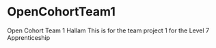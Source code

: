 # OpenCohortTeam1
Open Cohort Team 1 Hallam
This is for the team project 1 for the Level 7 Apprenticeship
